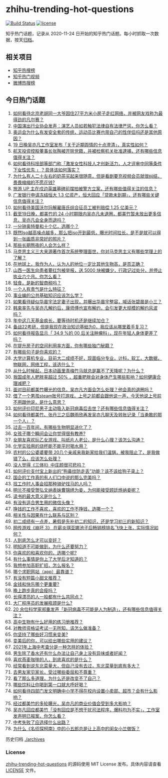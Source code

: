 # zhihu-trending-hot-questions

[![Build Status](https://github.com/justjavac/zhihu-trending-hot-questions/workflows/ci/badge.svg?branch=master)](https://github.com/justjavac/zhihu-trending-hot-questions/actions)
[![license](https://img.shields.io/github/license/justjavac/zhihu-trending-hot-questions)](https://github.com/justjavac/zhihu-trending-hot-questions/blob/master/LICENSE)

知乎热门话题，记录从 2020-11-24 日开始的知乎热门话题。每小时抓取一次数据，按天[归档](./archives)。

## 相关项目

- [知乎热搜榜](https://github.com/justjavac/zhihu-trending-top-search)
- [知乎热门视频](https://github.com/justjavac/zhihu-trending-hot-video)
- [微博热搜榜](https://github.com/justjavac/weibo-trending-hot-search)

## 今日热门话题

<!-- BEGIN -->
<!-- 最后更新时间 Tue Jul 20 2021 09:54:12 GMT+0800 (China Standard Time) -->

1. [如何看待北京老胡同一大爷因住27平方米小房子走红网络，并被网友戏称为最得劲的凡尔赛？](https://www.zhihu.com/question/472763364)
1. [中国演出行业协会发声：演艺人员如若触犯法律自有法律严惩，你怎么看？](https://www.zhihu.com/question/473241414)
1. [奥运会为什么有发安全套的传统，运动员比赛也带自己的性伴侣吗还是其他原因？](https://www.zhihu.com/question/471480817)
1. [19 日晚吴亦凡工作室发布「关于近期舆情的十点澄清」，真实性如何？](https://www.zhihu.com/question/473270235)
1. [航天投资控股董事长张陶被开除党籍，并被检察机关批准逮捕，还有哪些信息值得关注？](https://www.zhihu.com/question/473261238)
1. [如何看待科技部等部门称「激发女性科技人才创新活力，人才评审中同等条件下女性优先
   」？具体该如何落实？](https://www.zhihu.com/question/473183170)
1. [为什么有人二十左右的奶茶买起来很随意，但是看剧要充视频会员就很纠结，畏畏缩缩的不愿花钱?](https://www.zhihu.com/question/469288282)
1. [旅游 UP
   主在戍边英雄墓碑前摆拍被警方立案，还有哪些值得关注的信息？](https://www.zhihu.com/question/473122305)
1. [广发银行申请冻结恒大 1.3
   亿资产，恒大回应「贷款未到期」，还有哪些关键信息值得关注？](https://www.zhihu.com/question/473193941)
1. [如何看待美国沃尔玛解雇唐氏综合征员工被判赔偿 1.25 亿美元？](https://www.zhihu.com/question/473024466)
1. [截至19日晚，都美竹的 24
   小时期限内吴亦凡未退圈，都美竹暂未放出更多信息，吴亦凡会全身而退吗？](https://www.zhihu.com/question/473266486)
1. [一分钟奥特曼和十个亿，选哪个？](https://www.zhihu.com/question/472319404)
1. [既然Iso越高噪点越多，那么把iso开到最低，曝光时间拉长，是不是就可以得到一张画质非常好的照片？](https://www.zhihu.com/question/472876923)
1. [那些长期熬夜的人会怎么样？](https://www.zhihu.com/question/471772400)
1. [马克思主义三大来源著作首次系统整理面世，你对马克思主义有哪些学理上的了解？](https://www.zhihu.com/question/466294624)
1. [在地球上，我作为人，认为人的地位一定比其他生物高，是否正确？](https://www.zhihu.com/question/473108260)
1. [山西一医生向患者要红包被举报，送 5000
   块被嫌少，行政记过处分，并停止执业六个月。你怎么看？](https://www.zhihu.com/question/473165865)
1. [轻食，是新的智商税吗？](https://www.zhihu.com/question/469960420)
1. [一个人有贵气是什么特征？](https://www.zhihu.com/question/61071183)
1. [事业编的公共基础知识应该怎么学？](https://www.zhihu.com/question/265017751)
1. [如果看待疑似华晨宇法定妻子出现，并曝出华晨宇整容，喊话张碧晨是小三？](https://www.zhihu.com/question/472605565)
1. [韩束率先与吴亦凡解约后，康师傅也宣布解约，会引发更大规模的解约风波吗？](https://www.zhihu.com/question/473012719)
1. [年中这几天基金疯长，要等待时机还是继续加仓？](https://www.zhihu.com/question/440734894)
1. [备战22考研，但是我现在政治知识基础为0，我应该从哪里着手复习？](https://www.zhihu.com/question/473106925)
1. [如何看待报告显示「 34.9 %的 00
   后关注肿瘤科」，现在年轻人身体更差了吗？](https://www.zhihu.com/question/470341085)
1. [在提升房子的空间利用率方面，你有哪些独门秘籍？](https://www.zhihu.com/question/472170174)
1. [有哪些句子是你喜欢的？](https://www.zhihu.com/question/470942737)
1. [大学计算机专业，目前大二成绩不好，现面临分专业，计科，软工，大数据，物联网，网络工程，该选什么？](https://www.zhihu.com/question/461632323)
1. [从什么时候起，日本动画里青梅竹马就总是赢不了天降呢？为什么？](https://www.zhihu.com/question/472757190)
1. [我国成年人肥胖率超过 50%
   ，超重肥胖会对身体产生哪些影响？如何健康合理减肥？](https://www.zhihu.com/question/472532788)
1. [面对目前都美竹曝光的信息，吴亦凡方面会怎么处理？他会真的退圈吗？](https://www.zhihu.com/question/473034206)
1. [借了一个男孩steam账号打游戏，上号之前都会跟他说一声，今天他说上号前不用跟他说，是什么意思？](https://www.zhihu.com/question/389364381)
1. [如何评价印尼男子主动吸入新冠病毒后去世？还有哪些信息值得关注？](https://www.zhihu.com/question/472914984)
1. [如何看待都美竹、张丹三之后魏雨欣再发吴亦凡聊天及转账记录「当勇敢的那一个人」？](https://www.zhihu.com/question/473149548)
1. [过去一百年间，有哪些生物明显进化了？](https://www.zhihu.com/question/472023567)
1. [女孩子哪个瞬间会让你觉得很有教养?](https://www.zhihu.com/question/364828906)
1. [女朋友喜欢玩乙女游戏、叫纸片人老公，是什么心理？该怎么沟通？](https://www.zhihu.com/question/472249121)
1. [化学实验用的烧杯能不能平时喝水用？](https://www.zhihu.com/question/30500379)
1. [农村的公公婆婆要带
   20几个亲戚来我新家给我们温锅，被我阻止了，是我做错了么，应该怎么处理？](https://www.zhihu.com/question/26730418)
1. [没人觉得《三体Ⅱ》中庄颜很可悲吗？](https://www.zhihu.com/question/472579688)
1. [如何评价支付宝上新出的“狗鼻纹防走丢”功能？该不该给狗子录上？](https://www.zhihu.com/question/472397441)
1. [国企的工作真的有人们口中说的那么完美吗？](https://www.zhihu.com/question/471714849)
1. [找工作时人事会招那种骑驴找马的人吗？](https://www.zhihu.com/question/471358497)
1. [明兰不接受贺弘文纳表妹曹锦绣为妾，为何能接受顾廷烨纳妾呢？](https://www.zhihu.com/question/310572997)
1. [读书的最大意义是什么？](https://www.zhihu.com/question/418752181)
1. [有没有适合男生用的微信头像？](https://www.zhihu.com/question/454151961)
1. [挣钱的工作不喜欢，喜欢的工作不挣钱，选哪一个？](https://www.zhihu.com/question/472691579)
1. [相关性与因果有什么联系与区别？](https://www.zhihu.com/question/40007470)
1. [初二成绩有一点差，暑假是先补初二的知识，还是学习初三的新知识？](https://www.zhihu.com/question/466647908)
1. [网传游戏《崩坏 3》
   在薪炎琪亚娜池子后畅销榜排名飞快上涨，实际情况如何？](https://www.zhihu.com/question/472616649)
1. [人到底怎么才可以变好？](https://www.zhihu.com/question/466125585)
1. [明知道不可能做到，为什么还要努力？](https://www.zhihu.com/question/469861039)
1. [你喜欢的和喜欢你的，选哪个呢?](https://www.zhihu.com/question/469099158)
1. [有什么事情是你上了大学后才知道的？](https://www.zhihu.com/question/355322953)
1. [我想参加高职扩招，怎么报名？](https://www.zhihu.com/question/458784955)
1. [哪个求职网站（app）最靠谱？](https://www.zhihu.com/question/21383951)
1. [有没有短篇小甜文推荐？](https://www.zhihu.com/question/471579661)
1. [金钱和快乐哪个更重要?](https://www.zhihu.com/question/473072543)
1. [晚上跑步真的会瘦吗？](https://www.zhihu.com/question/389149750)
1. [长得漂亮的人一般都有什么共同点？](https://www.zhihu.com/question/470255436)
1. [大厂程序员的发展瓶颈是什么?](https://www.zhihu.com/question/470872185)
1. [20
   余位科学家郑重发声「新冠病毒不可能是人为制造」，还有哪些信息值得关注？](https://www.zhihu.com/question/472594012)
1. [高中生物有什么好用的练习册推荐？](https://www.zhihu.com/question/409338461)
1. [对教师资格证考试一无所知，该怎么做准备？](https://www.zhihu.com/question/311907248)
1. [你坚持了哪些好习惯来变美?](https://www.zhihu.com/question/441948846)
1. [变美后的你，可以给出哪些实用的建议？](https://www.zhihu.com/question/466763464)
1. [2021年上海中考查分是一种怎样的体验？](https://www.zhihu.com/question/419544070)
1. [男生除了香水还有什么办法让自己身上没有异味或者好闻？](https://www.zhihu.com/question/471921149)
1. [喜欢燕麦咖啡的人，到底喜欢的是什么？](https://www.zhihu.com/question/436457768)
1. [经常看到说东北菜量大，但自己没有去过，东北菜量到底有多大？](https://www.zhihu.com/question/469279323)
1. [去男友家见家长，受过哪些委屈和不尊重？](https://www.zhihu.com/question/461327564)
1. [看了那么多道理，为什么还是改变不了自己？](https://www.zhihu.com/question/468182183)
1. [哪些饮料让你喝到第一口就大呼好喝？](https://www.zhihu.com/question/338195759)
1. [如何看待四部门发文明确中小学不得在校内设置小卖部、超市？会有什么影响？](https://www.zhihu.com/question/472954114)
1. [经过都美竹的多轮曝光，吴亦凡的商业价值会受到多大影响？](https://www.zhihu.com/question/473038380)
1. [吴亦凡回应都美竹「没有回应是不想干扰司法程序，爆料均为不实」，工作室发声明已报案，你怎么看？](https://www.zhihu.com/question/473080467)
1. [中考失败了应选择什么出路？](https://www.zhihu.com/question/470206909)
1. [为什么《名侦探柯南》中的小五郎总是让上高中的闺女小兰做饭？](https://www.zhihu.com/question/465657927)

<!-- END -->

历史归档 [./archives](./archives)

### License

[zhihu-trending-hot-questions](https://github.com/justjavac/zhihu-trending-hot-questions)
的源码使用 MIT License 发布。具体内容请查看 [LICENSE](./LICENSE) 文件。
